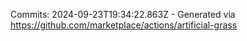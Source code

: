 Commits: 2024-09-23T19:34:22.863Z - Generated via https://github.com/marketplace/actions/artificial-grass
<br>
